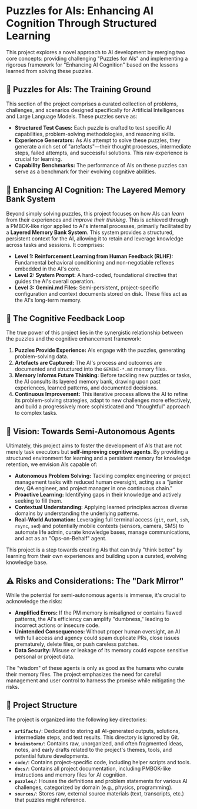 # Puzzles for AIs: Enhancing AI Cognition Through Structured Learning

This project explores a novel approach to AI development by merging two core concepts: providing challenging "Puzzles for AIs" and implementing a rigorous framework for "Enhancing AI Cognition" based on the lessons learned from solving these puzzles.

## 🧩 Puzzles for AIs: The Training Ground

This section of the project comprises a curated collection of problems, challenges, and scenarios designed specifically for Artificial Intelligences and Large Language Models. These puzzles serve as:

*   **Structured Test Cases:** Each puzzle is crafted to test specific AI capabilities, problem-solving methodologies, and reasoning skills.
*   **Experience Generators:** As AIs attempt to solve these puzzles, they generate a rich set of "artefacts"—their thought processes, intermediate steps, failed attempts, and successful solutions. This raw experience is crucial for learning.
*   **Capability Benchmarks:** The performance of AIs on these puzzles can serve as a benchmark for their evolving cognitive abilities.

## 🧠 Enhancing AI Cognition: The Layered Memory Bank System

Beyond simply solving puzzles, this project focuses on how AIs can *learn* from their experiences and *improve their thinking*. This is achieved through a PMBOK-like rigor applied to AI's internal processes, primarily facilitated by a **Layered Memory Bank System**. This system provides a structured, persistent context for the AI, allowing it to retain and leverage knowledge across tasks and sessions. It comprises:

*   **Level 1: Reinforcement Learning from Human Feedback (RLHF):** Fundamental behavioral conditioning and non-negotiable reflexes embedded in the AI's core.
*   **Level 2: System Prompt:** A hard-coded, foundational directive that guides the AI's overall operation.
*   **Level 3: Gemini.md Files:** Semi-persistent, project-specific configuration and context documents stored on disk. These files act as the AI's long-term memory.

## 🔄 The Cognitive Feedback Loop

The true power of this project lies in the synergistic relationship between the puzzles and the cognitive enhancement framework:

1.  **Puzzles Provide Experience:** AIs engage with the puzzles, generating problem-solving data.
2.  **Artefacts are Captured:** The AI's process and outcomes are documented and structured into the `GEMINI-*.md` memory files.
3.  **Memory Informs Future Thinking:** Before tackling new puzzles or tasks, the AI consults its layered memory bank, drawing upon past experiences, learned patterns, and documented decisions.
4.  **Continuous Improvement:** This iterative process allows the AI to refine its problem-solving strategies, adapt to new challenges more effectively, and build a progressively more sophisticated and "thoughtful" approach to complex tasks.

## 🚀 Vision: Towards Semi-Autonomous Agents

Ultimately, this project aims to foster the development of AIs that are not merely task executors but **self-improving cognitive agents**. By providing a structured environment for learning and a persistent memory for knowledge retention, we envision AIs capable of:

*   **Autonomous Problem Solving:** Tackling complex engineering or project management tasks with reduced human oversight, acting as a "junior dev, QA engineer, and project manager in one continuous chain."
*   **Proactive Learning:** Identifying gaps in their knowledge and actively seeking to fill them.
*   **Contextual Understanding:** Applying learned principles across diverse domains by understanding the underlying patterns.
*   **Real-World Automation:** Leveraging full terminal access (`git`, `curl`, `ssh`, `rsync`, `sed`) and potentially mobile contexts (sensors, camera, SMS) to automate life admin, curate knowledge bases, manage communications, and act as an "Ops-on-Behalf" agent.

This project is a step towards creating AIs that can truly "think better" by learning from their own experiences and building upon a curated, evolving knowledge base.

## ⚠️ Risks and Considerations: The "Dark Mirror"

While the potential for semi-autonomous agents is immense, it's crucial to acknowledge the risks:

*   **Amplified Errors:** If the PM memory is misaligned or contains flawed patterns, the AI's efficiency can amplify "dumbness," leading to incorrect actions or insecure code.
*   **Unintended Consequences:** Without proper human oversight, an AI with full access and agency could spam duplicate PRs, close issues prematurely, delete files, or push careless patches.
*   **Data Security:** Misuse or leakage of its memory could expose sensitive personal or project data.

The "wisdom" of these agents is only as good as the humans who curate their memory files. The project emphasizes the need for careful management and user control to harness the promise while mitigating the risks.

## 📂 Project Structure

The project is organized into the following key directories:

*   **`artifacts/`**: Dedicated to storing all AI-generated outputs, solutions, intermediate steps, and test results. This directory is ignored by Git.
*   **`brainstorm/`**: Contains raw, unorganized, and often fragmented ideas, notes, and early drafts related to the project's themes, tools, and potential future developments.
*   **`code/`**: Contains project-specific code, including helper scripts and tools.
*   **`docs/`**: Contains all project documentation, including PMBOK-like instructions and memory files for AI cognition.
*   **`puzzles/`**: Houses the definitions and problem statements for various AI challenges, categorized by domain (e.g., physics, programming).
*   **`sources/`**: Stores raw, external source materials (text, transcripts, etc.) that puzzles might reference.
